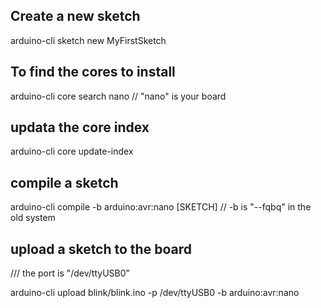 
## Create a new sketch
arduino-cli sketch new MyFirstSketch


## To find the cores to install
arduino-cli core search nano // "nano" is your board

## updata the core index
arduino-cli core update-index

## compile a sketch
arduino-cli compile -b arduino:avr:nano [SKETCH] // -b is "--fqbq" in the old system

## upload a sketch to the board
/// the port is "/dev/ttyUSB0"

arduino-cli upload blink/blink.ino -p /dev/ttyUSB0 -b arduino:avr:nano

